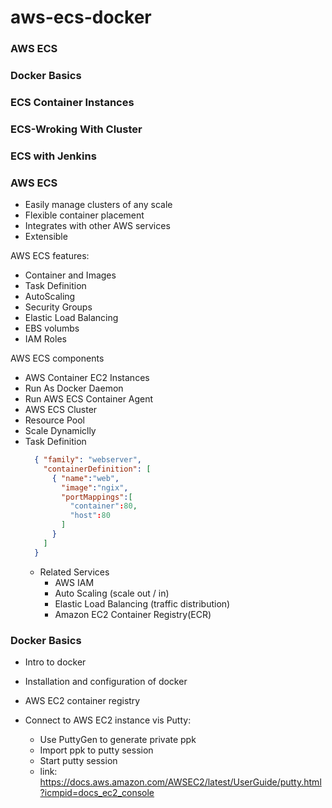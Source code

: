 # aws-ecs-docker

### AWS ECS
### Docker Basics
### ECS Container Instances
### ECS-Wroking With Cluster
### ECS with Jenkins

### AWS ECS
* Easily manage clusters of any scale
* Flexible container placement
* Integrates with other AWS services
* Extensible



AWS ECS features:
* Container and Images
* Task Definition
* AutoScaling
* Security Groups
* Elastic Load Balancing
* EBS volumbs
* IAM Roles

AWS ECS components
* AWS Container EC2 Instances
* Run As Docker Daemon
* Run AWS ECS Container Agent
* AWS ECS Cluster
* Resource Pool
* Scale Dynamiclly
* Task Definition
  ```json
    { "family": "webserver",
      "containerDefinition": [
        { "name":"web",
          "image":"ngix",
          "portMappings":[
            "container":80,
            "host":80
          ]
        }
      ]
    }
  ```
  * Related Services
    * AWS IAM
    * Auto Scaling (scale out / in)
    * Elastic Load Balancing (traffic distribution)
    * Amazon EC2 Container Registry(ECR)

### Docker Basics
* Intro to docker
* Installation and configuration of docker
* AWS EC2 container registry

* Connect to AWS EC2 instance vis Putty:
  * Use PuttyGen to generate private ppk 
  * Import ppk to putty session
  * Start putty session
  * link: https://docs.aws.amazon.com/AWSEC2/latest/UserGuide/putty.html?icmpid=docs_ec2_console
